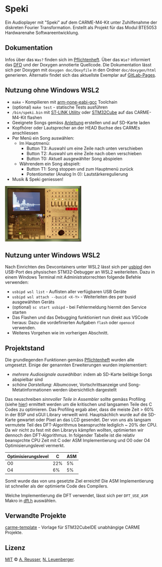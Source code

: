# Speki

Ein Audioplayer mit "Speki" auf dem CARME-M4-Kit unter Zuhilfenahme der diskreten Fourier Transformation. Erstellt als Projekt für das Modul BTE5053 Hardwarenahe Softwareentwicklung.

## Dokumentation
Infos über das `Was?` finden sich im [Pflichtenheft](./doc/Pflichtenheft.md).
Über das `Wie?` informiert das [DFD](./doc/DFD/DFD.md) und der Doxygen annotierte Quellcode.
Die Dokumentation lässt sich per Doxygen mit `doxygen doc/Doxyfile` in den Ordner `doc/doxygen/html` generieren.
Alternativ findet sich das aktuellste Exemplar auf [GitLab-Pages](http://leuen4.pages.ti.bfh.ch/speki).

## Nutzung ohne Windows WSL2
- `make` - Kompilieren mit [arm-none-eabi-gcc](https://developer.arm.com/tools-and-software/open-source-software/developer-tools/gnu-toolchain/gnu-rm/downloads) Toolchain
- (optional) `make test` - statische Tests ausführen
- `/bin/speki.bin` mit [ST-LINK Utility](https://www.st.com/en/development-tools/stsw-link004.html) oder [STM32Cube](https://www.st.com/content/st_com/en/products/development-tools/software-development-tools/stm32-software-development-tools/stm32-programmers/stm32cubeprog.html) auf das CARME-M4-Kit flashen
- Geeignete Songs gemäss [Anleitung](./songs/README.md) erstellen und auf SD-Karte laden
- Kopfhörer oder Lautsprecher an der HEAD Buchse des CARMEs anschliessen
- Per Menü ein Song auswählen:
    - Im Hauptmenü:
        - Button T3: Auswahl um eine Zeile nach unten verschieben
        - Button T2: Auswahl um eine Zeile nach oben verschieben
        - Button T0: Aktuell ausgewählter Song abspielen
    - Währendem ein Song abspielt:
        - Button T1: Song stoppen und zum Hauptmenü zurück
        - Potentiometer (Analog In 0): Lautstärkeregulierung
- Musik & Speki geniessen!

[<img src="./doc/funktional.jpg" width="50%"/>](./doc/funktional.jpg)

## Nutzung unter Windows WSL2
Nach Einrichten des Devcontainers unter WSL2 lässt sich per [usbipd](https://github.com/dorssel/usbipd-win) den USB-Port des physischen STM32-Debugger an WSL2 weiterleiten. Dazu in einem Windows Terminal mit Administratorrechten folgende Befehle verwenden:
- `usbipd wsl list` - Auflisten aller verfügbaren USB Geräte
- `usbipd wsl attach --busid <X-Y>` - Weiterleiten des per busid ausgewählten Geräts
- (optional) `sc start usbipd` - bei Fehlermeldung hiermit den Service starten
- Das Flashen und das Debugging funktioniert nun direkt aus VSCode heraus: Dazu die vordefinierten Aufgaben `flash` oder `openocd` verwenden.
- Weiteres Vorgehen wie im vorherigen Abschnitt.

## Projektstand
Die grundlegenden Funktionen gemäss [Pflichtenheft](./doc/Pflichtenheft.md) wurden alle umgesetzt. Einige der genannten Erweiterungen wurden implementiert:
- *mehrere Audiosignale auswählbar*: indem ab SD-Karte belibige Songs abspielbar sind
- *schöne Darstellung*: Albumcover, Vortschrittsanzeige und Song-Metatinformationen werden übersichtlich dargestellt

Das neuschreiben *sinnvoller Teile in Assembler* sollte gemäss Profiling (siehe [hier](./doc/Profiling.md)) ermittelt werden um die kritischen und langsamen Teile des C Codes zu optimieren. Das Profiling ergab aber, dass die meiste Zeit > 60% in der BSP und sGUI Library verweilt wird. Hauptsächlich wurde auf die SD-Karte gewartet oder Pixel an das LCD gesendet. Der von uns als langsam vermutete Teil des DFT-Algorithmus beanspruchte lediglich ~ 20% der CPU. Da wir nicht zu fest mit den Librarys kämpfen wollten, optimierten wir dennoch den DFT-Algorithmus. In folgender Tabelle ist die relativ beansprchte CPU Zeit mit C oder ASM Implementierung und O0 oder O4 Optimisierungslevel vermerkt.

|  Optimisierungslevel  | C   | ASM |
|----|-----|-----|
| O0 | 22% | 5%  |
| O4 | 6%  | 5%  |

Somit wurde das von uns gesetzte Ziel erreicht! Die ASM Implementierung ist schneller als der optimierte Code des Compilers.

Welche Implementierung die DFT verwendet, lässt sich per `DFT_USE_ASM` Makro in [dft.h](./inc/dft.h) auswählen.

## Verwandte Projekte
[carme-template](https://gitlab.ti.bfh.ch/jeken1/carme-template) - Vorlage für STM32CubeIDE unabhängige CARME Projekte.

## Lizenz
[MIT](LICENSE) © [A. Reusser](mailto:reusa1@bfh.ch), [N. Leuenberger](mailto:leuen4@bfh.ch).
